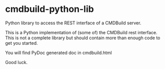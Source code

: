 # cmdbuild-python-lib
Python library to access the REST interface of a CMDBuild server.

This is a Python implementation of (some of) the CMDBuild rest interface.
This is not a complete library but should contain more than enough code 
to get you started.

You will find PyDoc generated doc in cmdbuild.html

Good luck.


